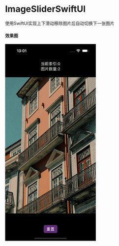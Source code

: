# ImageSliderSwiftUI
使用SwiftUI实现上下滑动移除图片后自动切换下一张图片

#### 效果图

<img src="screen/screenshot.gif" alt="screenshot" style="width: 295px" />
